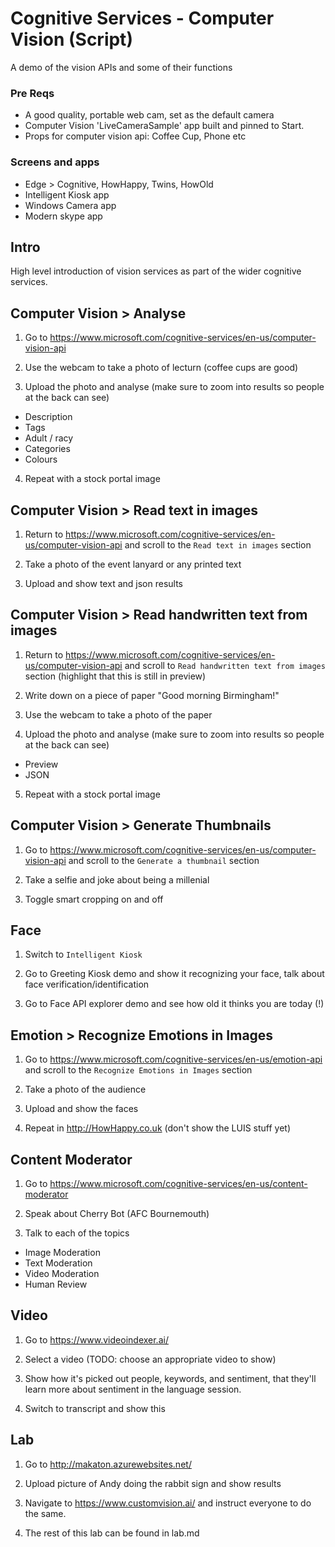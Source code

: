 # Cognitive Services - Computer Vision (Script)
A demo of the vision APIs and some of their functions

### Pre Reqs
* A good quality, portable web cam, set as the default camera
* Computer Vision 'LiveCameraSample' app built and pinned to Start.
* Props for computer vision api: Coffee Cup, Phone etc

### Screens and apps
* Edge > Cognitive, HowHappy, Twins, HowOld
* Intelligent Kiosk app
* Windows Camera app
* Modern skype app

## Intro
High level introduction of vision services as part of the wider cognitive services.

## Computer Vision > Analyse 
1. Go to https://www.microsoft.com/cognitive-services/en-us/computer-vision-api

2. Use the webcam to take a photo of lecturn (coffee cups are good)

3. Upload the photo and analyse (make sure to zoom into results so people at the back can see)
  * Description
  * Tags
  * Adult / racy
  * Categories
  * Colours
  
4. Repeat with a stock portal image

## Computer Vision > Read text in images

1. Return to https://www.microsoft.com/cognitive-services/en-us/computer-vision-api and scroll to the `Read text in images` section

2. Take a photo of the event lanyard or any printed text

3. Upload and show text and json results


## Computer Vision > Read handwritten text from images
1. Return to https://www.microsoft.com/cognitive-services/en-us/computer-vision-api and scroll to `Read handwritten text from images` section (highlight that this is still in preview)

2. Write down on a piece of paper "Good morning Birmingham!"

3. Use the webcam to take a photo of the paper

4. Upload the photo and analyse (make sure to zoom into results so people at the back can see)
  * Preview
  * JSON
  
5. Repeat with a stock portal image


## Computer Vision > Generate Thumbnails
1. Go to https://www.microsoft.com/cognitive-services/en-us/computer-vision-api and scroll to the `Generate a thumbnail` section

2. Take a selfie and joke about being a millenial

3. Toggle smart cropping on and off

## Face
1. Switch to `Intelligent Kiosk`

2. Go to Greeting Kiosk demo and show it recognizing your face, talk about face verification/identification

3. Go to Face API explorer demo and see how old it thinks you are today (!)


## Emotion > Recognize Emotions in Images
1. Go to https://www.microsoft.com/cognitive-services/en-us/emotion-api and scroll to the `Recognize Emotions in Images` section

2. Take a photo of the audience

3. Upload and show the faces

4. Repeat in http://HowHappy.co.uk (don't show the LUIS stuff yet)

## Content Moderator
1. Go to https://www.microsoft.com/cognitive-services/en-us/content-moderator

2. Speak about Cherry Bot (AFC Bournemouth) 

3. Talk to each of the topics
 * Image Moderation
 * Text Moderation
 * Video Moderation
 * Human Review
 
## Video
1. Go to https://www.videoindexer.ai/

2. Select a video (TODO: choose an appropriate video to show)

3. Show how it's picked out people, keywords, and sentiment, that they'll learn more about sentiment in the language session.

4. Switch to transcript and show this

## Lab
1. Go to http://makaton.azurewebsites.net/

2. Upload picture of Andy doing the rabbit sign and show results

3. Navigate to https://www.customvision.ai/ and instruct everyone to do the same.

4. The rest of this lab can be found in lab.md